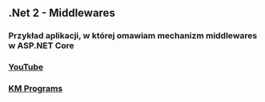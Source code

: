 ## .Net 2 - Middlewares

### Przykład aplikacji, w której omawiam mechanizm middlewares w ASP.NET Core

### [YouTube](https://www.youtube.com/watch?v=HDosKShFLsw&list=PLCXqHvi_kahyqE0TpYcXhYv69CBlPSr7A&index=5)
### [KM Programs](https://km-programs.pl/)
